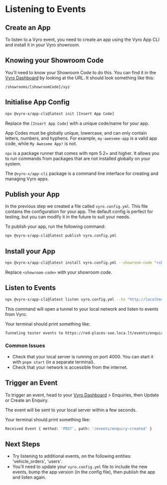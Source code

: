 # Listening to Events

## Create an App

To listen to a Vyro event, you need to create an app using the Vyro App CLI and install it in your Vyro showroom.

## Knowing your Showroom Code

You'll need to know your Showroom Code to do this. You can find it in the [Vyro Dashboard](https://dashboard.vyrolabs-staging.net) by looking at the URL. It should look something like this:

```
/showrooms/[showroomCode]/xyz
```

## Initialise App Config

```bash
npx @vyro-x/app-cli@latest init [Insert App Code]
```

Replace the `[Insert App Code]` with a unique code/name for your app.

App Codes must be globally unique, lowercase, and can only contain letters, numbers, and hyphens. For example, `my-awesome-app` is a valid app code, while `My Awesome App!` is not.

`npx` is a package runner that comes with npm 5.2+ and higher. It allows you to run commands from packages that are not installed globally on your system.

The `@vyro-x/app-cli` package is a command line interface for creating and managing Vyro apps.

## Publish your App

In the previous step we created a file called `vyro.config.yml`. This file contains the configuration for your app. The default config is perfect for testing, but you can modify it in the future to suit your needs.

To publish your app, run the following command:

```bash
npx @vyro-x/app-cli@latest publish vyro.config.yml
```

## Install your App

```bash
npx @vyro-x/app-cli@latest install vyro.config.yml --showroom-code "<showroom-code>"
```

Replace `<showroom-code>` with your showroom code.

## Listen to Events

```bash
npx @vyro-x/app-cli@latest listen vyro.config.yml --to "http://localhost:4000/events/enquiry-created"
```

This command will open a tunnel to your local network and listen to events from Vyro.

Your terminal should print something like:

```bash
Tunneling tester events to https://red-places-see.loca.lt/events/enquiry-created for 24 hours.
```

### Common Issues

- Check that your local server is running on port 4000. You can start it with `pnpm start` (in a separate terminal).
- Check that your network is accessible from the internet.

## Trigger an Event

To trigger an event, head to your [Vyro Dashboard](https://dashboard.vyrolabs-staging.net/) > Enquiries, then Update or Create an Enquiry.

The event will be sent to your local server within a few seconds.

Your terminal should print something like:

```bash
Received Event { method: 'POST', path: '/events/enquiry-created' }
```

## Next Steps

- Try listening to additional events, on the following entities: 'vehicle_orders', 'users'.
- You'll need to update your `vyro.config.yml` file to include the new events, bump the app version (in the config file), then publish the app and listen again.
